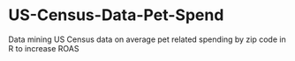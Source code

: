 # US-Census-Data-Pet-Spend
Data mining US Census data on average pet related spending by zip code in R to increase ROAS
